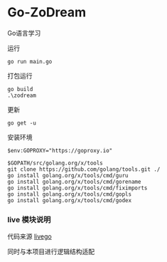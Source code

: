 # Go-ZoDream
Go语言学习

运行

```
go run main.go
```

打包运行
```
go build
.\zodream
```

更新
```
go get -u
```


安装环境

```
$env:GOPROXY="https://goproxy.io"
```

```
$GOPATH/src/golang.org/x/tools
git clone https://github.com/golang/tools.git ./
go install golang.org/x/tools/cmd/guru
go install golang.org/x/tools/cmd/gorename
go install golang.org/x/tools/cmd/fiximports
go install golang.org/x/tools/cmd/gopls
go install golang.org/x/tools/cmd/godex

```

### live 模块说明

代码来源 [livego](https://github.com/gwuhaolin/livego) 

同时与本项目进行逻辑结构适配